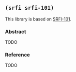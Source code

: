 ## `(srfi srfi-101)`

This library is based on [SRFI-101](https://srfi.schemers.org/srfi-101/).

### Abstract

TODO

### Reference

TODO
